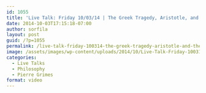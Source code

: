 ```yaml
---
id: 1055
title: 'Live Talk: Friday 10/03/14 | The Greek Tragedy, Aristotle, and The Gospel of Mark'
date: 2014-10-03T17:15:18-07:00
author: sorfila
layout: post
guid: /?p=1055
permalink: /live-talk-friday-100314-the-greek-tragedy-aristotle-and-the-gospel-of-mark/
image: /assets/images/wp-content/uploads/2014/10/Live-Talk-Friday-100314-The-Greek-Tragedy-Aristotle-and-The-Gospel-of-Mark.jpg
categories:
  - Live Talks
  - Philosophy
  - Pierre Grimes
format: video
---
```

